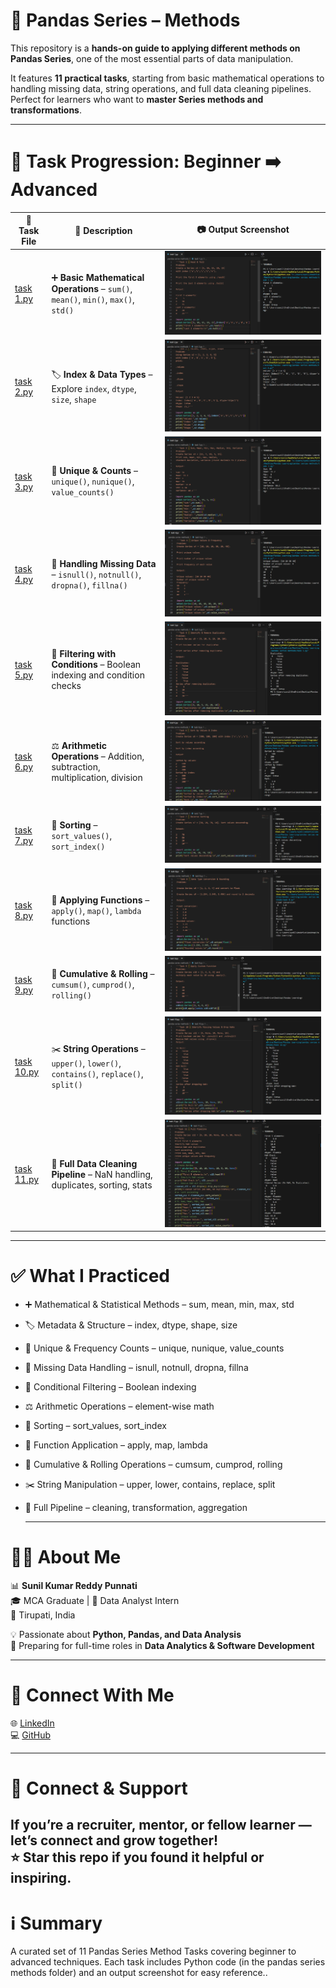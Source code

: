 # 🐼 Pandas Series – Methods  

This repository is a **hands-on guide to applying different methods on Pandas Series**, one of the most essential parts of data manipulation.  

It features **11 practical tasks**, starting from basic mathematical operations to handling missing data, string operations, and full data cleaning pipelines.  
Perfect for learners who want to **master Series methods and transformations**.  

---

# 📂 Task Progression: Beginner ➡️ Advanced  

| 🧪 Task File | 📄 Description | 📷 Output Screenshot |
|-------------|----------------|----------------------|
| [task 1.py](pandas%20series%20methods/task%201.py) | ➕ **Basic Mathematical Operations** – `sum()`, `mean()`, `min()`, `max()`, `std()` | ![task 1.png](task%201.png) |
| [task 2.py](pandas%20series%20methods/task%202.py) | 🏷️ **Index & Data Types** – Explore `index`, `dtype`, `size`, `shape` | ![task 2.png](task%202.png) |
| [task 3.py](pandas%20series%20methods/task%203.py) | 🔄 **Unique & Counts** – `unique()`, `nunique()`, `value_counts()` | ![task 3.png](task%203.png) |
| [task 4.py](pandas%20series%20methods/task%204.py) | 🧹 **Handling Missing Data** – `isnull()`, `notnull()`, `dropna()`, `fillna()` | ![task 4.png](task%204.png) |
| [task 5.py](pandas%20series%20methods/task%205.py) | 🎯 **Filtering with Conditions** – Boolean indexing and condition checks | ![task 5.png](task%205.png) |
| [task 6.py](pandas%20series%20methods/task%206.py) | ⚖️ **Arithmetic Operations** – Addition, subtraction, multiplication, division | ![task 6.png](task%206.png) |
| [task 7.py](pandas%20series%20methods/task%207.py) | 🔀 **Sorting** – `sort_values()`, `sort_index()` | ![task 7.png](task%207.png) |
| [task 8.py](pandas%20series%20methods/task%208.py) | 📝 **Applying Functions** – `apply()`, `map()`, `lambda` functions | ![task 8.png](task%208.png) |
| [task 9.py](pandas%20series%20methods/task%209.py) | 🔢 **Cumulative & Rolling** – `cumsum()`, `cumprod()`, `rolling()` | ![task 9.png](task%209.png) |
| [task 10.py](pandas%20series%20methods/task%2010.py) | ✂️ **String Operations** – `upper()`, `lower()`, `contains()`, `replace()`, `split()` | ![task 10.png](task%2010.png) |
| [task 11.py](pandas%20series%20methods/task%2011.py) | 🚀 **Full Data Cleaning Pipeline** – NaN handling, duplicates, sorting, stats | ![task 11.png](task%2011.png) |

---

# ✅ What I Practiced  
- ➕ Mathematical & Statistical Methods – sum, mean, min, max, std
- 🏷️ Metadata & Structure – index, dtype, shape, size
- 🔄 Unique & Frequency Counts – unique, nunique, value_counts
- 🧹 Missing Data Handling – isnull, notnull, dropna, fillna
- 🎯 Conditional Filtering – Boolean indexing
- ⚖️ Arithmetic Operations – element-wise math
- 🔀 Sorting – sort_values, sort_index
- 📝 Function Application – apply, map, lambda
- 🔢 Cumulative & Rolling Operations – cumsum, cumprod, rolling
- ✂️ String Manipulation – upper, lower, contains, replace, split
- 🚀 Full Pipeline – cleaning, transformation, aggregation

  ---
# 👨‍💻 About Me  

📊 **Sunil Kumar Reddy Punnati**  
🎓 MCA Graduate | 💼 Data Analyst Intern  
📍 Tirupati, India  

💡 Passionate about **Python, Pandas, and Data Analysis**  
🚀 Preparing for full-time roles in **Data Analytics & Software Development**  

---

# 🔗 Connect With Me  

🌐 [LinkedIn](https://www.linkedin.com/in/sunil-kumar-reddy-punnati-a0a279308/)  
💻 [GitHub](https://github.com/sunilkumarreddypunnati)  

---

# 🙌 Connect & Support  

If you’re a recruiter, mentor, or fellow learner — let’s connect and grow together!  
⭐ **Star this repo** if you found it helpful or inspiring.  
----

# ℹ️ Summary  

A curated set of 11 Pandas Series Method Tasks covering beginner to advanced techniques.
Each task includes Python code (in the pandas series methods folder) and an output screenshot for easy reference..
